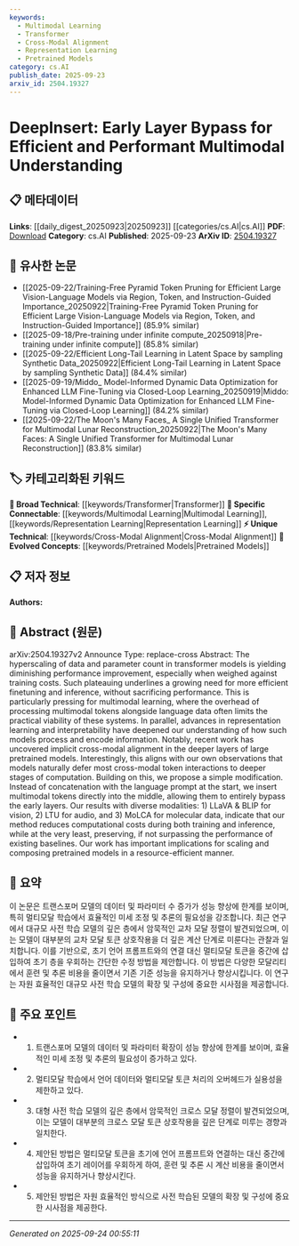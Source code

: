 ```yaml
---
keywords:
  - Multimodal Learning
  - Transformer
  - Cross-Modal Alignment
  - Representation Learning
  - Pretrained Models
category: cs.AI
publish_date: 2025-09-23
arxiv_id: 2504.19327
---
```


<!-- KEYWORD_LINKING_METADATA:
{
  "processed_timestamp": "2025-09-24T00:55:11.742189",
  "vocabulary_version": "1.0",
  "selected_keywords": [
    "Multimodal Learning",
    "Transformer",
    "Cross-Modal Alignment",
    "Representation Learning",
    "Pretrained Models"
  ],
  "rejected_keywords": [],
  "similarity_scores": {
    "Multimodal Learning": 0.85,
    "Transformer": 0.8,
    "Cross-Modal Alignment": 0.78,
    "Representation Learning": 0.77,
    "Pretrained Models": 0.75
  },
  "extraction_method": "AI_prompt_based",
  "budget_applied": true,
  "candidates_json": {
    "candidates": [
      {
        "surface": "multimodal learning",
        "canonical": "Multimodal Learning",
        "aliases": [
          "multimodal understanding",
          "multimodal processing"
        ],
        "category": "specific_connectable",
        "rationale": "Multimodal Learning is a key focus of the paper, linking various modalities and enhancing understanding across them.",
        "novelty_score": 0.45,
        "connectivity_score": 0.88,
        "specificity_score": 0.78,
        "link_intent_score": 0.85
      },
      {
        "surface": "transformer models",
        "canonical": "Transformer",
        "aliases": [
          "transformers",
          "transformer architecture"
        ],
        "category": "broad_technical",
        "rationale": "Transformers are central to the paper's discussion on efficiency and performance in multimodal contexts.",
        "novelty_score": 0.3,
        "connectivity_score": 0.9,
        "specificity_score": 0.65,
        "link_intent_score": 0.8
      },
      {
        "surface": "cross-modal alignment",
        "canonical": "Cross-Modal Alignment",
        "aliases": [
          "cross-modal interaction",
          "cross-modal integration"
        ],
        "category": "unique_technical",
        "rationale": "Cross-modal alignment is a novel concept explored in the paper, crucial for understanding interactions in multimodal models.",
        "novelty_score": 0.7,
        "connectivity_score": 0.75,
        "specificity_score": 0.82,
        "link_intent_score": 0.78
      },
      {
        "surface": "representation learning",
        "canonical": "Representation Learning",
        "aliases": [
          "feature learning",
          "encoding learning"
        ],
        "category": "specific_connectable",
        "rationale": "Representation Learning is foundational for model understanding and efficiency, as discussed in the paper.",
        "novelty_score": 0.5,
        "connectivity_score": 0.85,
        "specificity_score": 0.7,
        "link_intent_score": 0.77
      },
      {
        "surface": "pretrained models",
        "canonical": "Pretrained Models",
        "aliases": [
          "pre-trained models",
          "pretraining"
        ],
        "category": "evolved_concepts",
        "rationale": "Pretrained Models are essential for scaling and efficiency, as highlighted in the paper.",
        "novelty_score": 0.4,
        "connectivity_score": 0.83,
        "specificity_score": 0.68,
        "link_intent_score": 0.75
      }
    ],
    "ban_list_suggestions": [
      "hyperscaling",
      "parameter count",
      "training costs"
    ]
  },
  "decisions": [
    {
      "candidate_surface": "multimodal learning",
      "resolved_canonical": "Multimodal Learning",
      "decision": "linked",
      "scores": {
        "novelty": 0.45,
        "connectivity": 0.88,
        "specificity": 0.78,
        "link_intent": 0.85
      }
    },
    {
      "candidate_surface": "transformer models",
      "resolved_canonical": "Transformer",
      "decision": "linked",
      "scores": {
        "novelty": 0.3,
        "connectivity": 0.9,
        "specificity": 0.65,
        "link_intent": 0.8
      }
    },
    {
      "candidate_surface": "cross-modal alignment",
      "resolved_canonical": "Cross-Modal Alignment",
      "decision": "linked",
      "scores": {
        "novelty": 0.7,
        "connectivity": 0.75,
        "specificity": 0.82,
        "link_intent": 0.78
      }
    },
    {
      "candidate_surface": "representation learning",
      "resolved_canonical": "Representation Learning",
      "decision": "linked",
      "scores": {
        "novelty": 0.5,
        "connectivity": 0.85,
        "specificity": 0.7,
        "link_intent": 0.77
      }
    },
    {
      "candidate_surface": "pretrained models",
      "resolved_canonical": "Pretrained Models",
      "decision": "linked",
      "scores": {
        "novelty": 0.4,
        "connectivity": 0.83,
        "specificity": 0.68,
        "link_intent": 0.75
      }
    }
  ]
}
-->

# DeepInsert: Early Layer Bypass for Efficient and Performant Multimodal Understanding

## 📋 메타데이터

**Links**: [[daily_digest_20250923|20250923]] [[categories/cs.AI|cs.AI]]
**PDF**: [Download](https://arxiv.org/pdf/2504.19327.pdf)
**Category**: cs.AI
**Published**: 2025-09-23
**ArXiv ID**: [2504.19327](https://arxiv.org/abs/2504.19327)

## 🔗 유사한 논문
- [[2025-09-22/Training-Free Pyramid Token Pruning for Efficient Large Vision-Language Models via Region, Token, and Instruction-Guided Importance_20250922|Training-Free Pyramid Token Pruning for Efficient Large Vision-Language Models via Region, Token, and Instruction-Guided Importance]] (85.9% similar)
- [[2025-09-18/Pre-training under infinite compute_20250918|Pre-training under infinite compute]] (85.8% similar)
- [[2025-09-22/Efficient Long-Tail Learning in Latent Space by sampling Synthetic Data_20250922|Efficient Long-Tail Learning in Latent Space by sampling Synthetic Data]] (84.4% similar)
- [[2025-09-19/Middo_ Model-Informed Dynamic Data Optimization for Enhanced LLM Fine-Tuning via Closed-Loop Learning_20250919|Middo: Model-Informed Dynamic Data Optimization for Enhanced LLM Fine-Tuning via Closed-Loop Learning]] (84.2% similar)
- [[2025-09-22/The Moon's Many Faces_ A Single Unified Transformer for Multimodal Lunar Reconstruction_20250922|The Moon's Many Faces: A Single Unified Transformer for Multimodal Lunar Reconstruction]] (83.8% similar)

## 🏷️ 카테고리화된 키워드
**🧠 Broad Technical**: [[keywords/Transformer|Transformer]]
**🔗 Specific Connectable**: [[keywords/Multimodal Learning|Multimodal Learning]], [[keywords/Representation Learning|Representation Learning]]
**⚡ Unique Technical**: [[keywords/Cross-Modal Alignment|Cross-Modal Alignment]]
**🚀 Evolved Concepts**: [[keywords/Pretrained Models|Pretrained Models]]

## 📋 저자 정보

**Authors:** 

## 📄 Abstract (원문)

arXiv:2504.19327v2 Announce Type: replace-cross 
Abstract: The hyperscaling of data and parameter count in transformer models is yielding diminishing performance improvement, especially when weighed against training costs. Such plateauing underlines a growing need for more efficient finetuning and inference, without sacrificing performance. This is particularly pressing for multimodal learning, where the overhead of processing multimodal tokens alongside language data often limits the practical viability of these systems. In parallel, advances in representation learning and interpretability have deepened our understanding of how such models process and encode information. Notably, recent work has uncovered implicit cross-modal alignment in the deeper layers of large pretrained models. Interestingly, this aligns with our own observations that models naturally defer most cross-modal token interactions to deeper stages of computation. Building on this, we propose a simple modification. Instead of concatenation with the language prompt at the start, we insert multimodal tokens directly into the middle, allowing them to entirely bypass the early layers. Our results with diverse modalities: 1) LLaVA \& BLIP for vision, 2) LTU for audio, and 3) MoLCA for molecular data, indicate that our method reduces computational costs during both training and inference, while at the very least, preserving, if not surpassing the performance of existing baselines. Our work has important implications for scaling and composing pretrained models in a resource-efficient manner.

## 📝 요약

이 논문은 트랜스포머 모델의 데이터 및 파라미터 수 증가가 성능 향상에 한계를 보이며, 특히 멀티모달 학습에서 효율적인 미세 조정 및 추론의 필요성을 강조합니다. 최근 연구에서 대규모 사전 학습 모델의 깊은 층에서 암묵적인 교차 모달 정렬이 발견되었으며, 이는 모델이 대부분의 교차 모달 토큰 상호작용을 더 깊은 계산 단계로 미룬다는 관찰과 일치합니다. 이를 기반으로, 초기 언어 프롬프트와의 연결 대신 멀티모달 토큰을 중간에 삽입하여 초기 층을 우회하는 간단한 수정 방법을 제안합니다. 이 방법은 다양한 모달리티에서 훈련 및 추론 비용을 줄이면서 기존 기준 성능을 유지하거나 향상시킵니다. 이 연구는 자원 효율적인 대규모 사전 학습 모델의 확장 및 구성에 중요한 시사점을 제공합니다.

## 🎯 주요 포인트

- 1. 트랜스포머 모델의 데이터 및 파라미터 확장이 성능 향상에 한계를 보이며, 효율적인 미세 조정 및 추론의 필요성이 증가하고 있다.
- 2. 멀티모달 학습에서 언어 데이터와 멀티모달 토큰 처리의 오버헤드가 실용성을 제한하고 있다.
- 3. 대형 사전 학습 모델의 깊은 층에서 암묵적인 크로스 모달 정렬이 발견되었으며, 이는 모델이 대부분의 크로스 모달 토큰 상호작용을 깊은 단계로 미루는 경향과 일치한다.
- 4. 제안된 방법은 멀티모달 토큰을 초기에 언어 프롬프트와 연결하는 대신 중간에 삽입하여 초기 레이어를 우회하게 하여, 훈련 및 추론 시 계산 비용을 줄이면서 성능을 유지하거나 향상시킨다.
- 5. 제안된 방법은 자원 효율적인 방식으로 사전 학습된 모델의 확장 및 구성에 중요한 시사점을 제공한다.


---

*Generated on 2025-09-24 00:55:11*